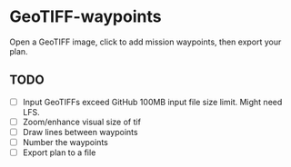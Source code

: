 # GeoTIFF-waypoints
Open a GeoTIFF image, click to add mission waypoints, then export your plan.


## TODO
- [ ] Input GeoTIFFs exceed GitHub 100MB input file size limit. Might need LFS.
- [ ] Zoom/enhance visual size of tif
- [ ] Draw lines between waypoints
- [ ] Number the waypoints
- [ ] Export plan to a file